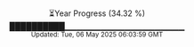 <p align="center">
⏳Year Progress (34.32 %)<br>
██████████▁▁▁▁▁▁▁▁▁▁▁▁▁▁▁▁▁▁▁▁ <br>
<sub>Updated: Tue, 06 May 2025 06:03:59 GMT</sub>
</p>

